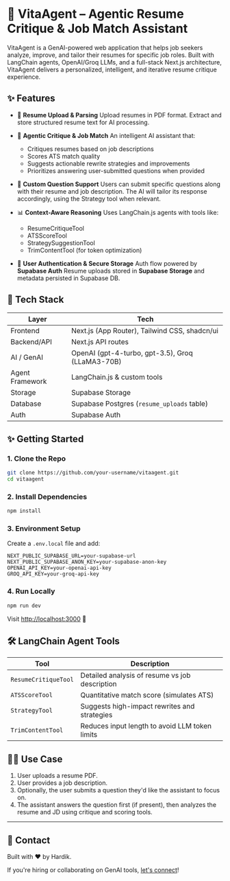 <!-- @format -->

# 💼 VitaAgent – Agentic Resume Critique & Job Match Assistant

VitaAgent is a GenAI-powered web application that helps job seekers analyze, improve, and tailor their resumes for specific job roles. Built with LangChain agents, OpenAI/Groq LLMs, and a full-stack Next.js architecture, VitaAgent delivers a personalized, intelligent, and iterative resume critique experience.

## ✨ Features

- 📄 **Resume Upload & Parsing**
  Upload resumes in PDF format. Extract and store structured resume text for AI processing.

- 🧠 **Agentic Critique & Job Match**
  An intelligent AI assistant that:

  - Critiques resumes based on job descriptions
  - Scores ATS match quality
  - Suggests actionable rewrite strategies and improvements
  - Prioritizes answering user-submitted questions when provided

- 🚣️ **Custom Question Support**
  Users can submit specific questions along with their resume and job description. The AI will tailor its response accordingly, using the Strategy tool when relevant.

- 📊 **Context-Aware Reasoning**
  Uses LangChain.js agents with tools like:

  - ResumeCritiqueTool
  - ATSScoreTool
  - StrategySuggestionTool
  - TrimContentTool (for token optimization)

- 🔐 **User Authentication & Secure Storage**
  Auth flow powered by **Supabase Auth**
  Resume uploads stored in **Supabase Storage** and metadata persisted in Supabase DB.

## 🧱 Tech Stack

| Layer           | Tech                                             |
| --------------- | ------------------------------------------------ |
| Frontend        | Next.js (App Router), Tailwind CSS, shadcn/ui    |
| Backend/API     | Next.js API routes                               |
| AI / GenAI      | OpenAI (gpt-4-turbo, gpt-3.5), Groq (LLaMA3-70B) |
| Agent Framework | LangChain.js & custom tools                      |
| Storage         | Supabase Storage                                 |
| Database        | Supabase Postgres (`resume_uploads` table)       |
| Auth            | Supabase Auth                                    |

## ✨ Getting Started

### 1. Clone the Repo

```bash
git clone https://github.com/your-username/vitaagent.git
cd vitaagent
```

### 2. Install Dependencies

```bash
npm install
```

### 3. Environment Setup

Create a `.env.local` file and add:

```env
NEXT_PUBLIC_SUPABASE_URL=your-supabase-url
NEXT_PUBLIC_SUPABASE_ANON_KEY=your-supabase-anon-key
OPENAI_API_KEY=your-openai-api-key
GROQ_API_KEY=your-groq-api-key
```

### 4. Run Locally

```bash
npm run dev
```

Visit [http://localhost:3000](http://localhost:3000) 🚀

## 🛠️ LangChain Agent Tools

| Tool                 | Description                                    |
| -------------------- | ---------------------------------------------- |
| `ResumeCritiqueTool` | Detailed analysis of resume vs job description |
| `ATSScoreTool`       | Quantitative match score (simulates ATS)       |
| `StrategyTool`       | Suggests high-impact rewrites and strategies   |
| `TrimContentTool`    | Reduces input length to avoid LLM token limits |

## 🧑‍💼 Use Case

1. User uploads a resume PDF.
2. User provides a job description.
3. Optionally, the user submits a question they'd like the assistant to focus on.
4. The assistant answers the question first (if present), then analyzes the resume and JD using critique and scoring tools.

---

## 💬 Contact

Built with ❤️ by Hardik.

If you're hiring or collaborating on GenAI tools, [let's connect](mailto:hardik.dalmia@gmail.com)!
